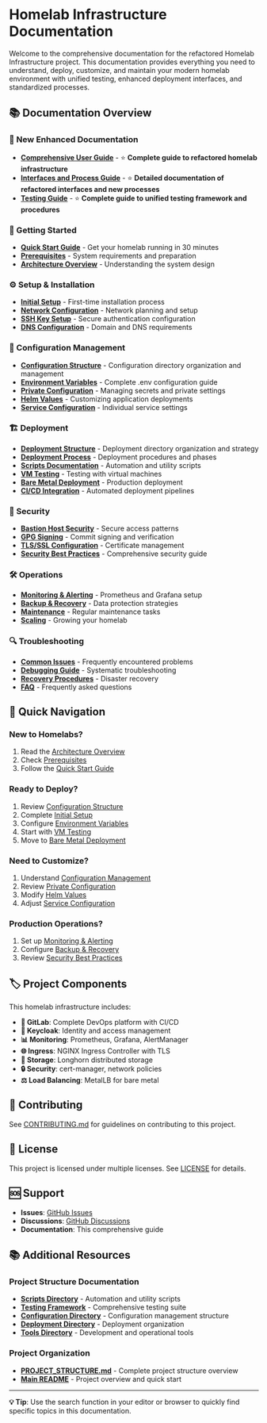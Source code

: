 # Homelab Infrastructure Documentation

Welcome to the comprehensive documentation for the refactored Homelab Infrastructure project. This documentation provides everything you need to understand, deploy, customize, and maintain your modern homelab environment with unified testing, enhanced deployment interfaces, and standardized processes.

## 📚 Documentation Overview

### 🎯 New Enhanced Documentation

- **[Comprehensive User Guide](comprehensive-user-guide.md)** - ⭐ **Complete guide to refactored homelab infrastructure**
- **[Interfaces and Process Guide](interfaces-and-processes.md)** - ⭐ **Detailed documentation of refactored interfaces and new processes**
- **[Testing Guide](testing-guide.md)** - ⭐ **Complete guide to unified testing framework and procedures**

### 🚀 Getting Started

- **[Quick Start Guide](setup/quick-start.md)** - Get your homelab running in 30 minutes
- **[Prerequisites](setup/prerequisites.md)** - System requirements and preparation
- **[Architecture Overview](setup/architecture.md)** - Understanding the system design

### ⚙️ Setup & Installation

- **[Initial Setup](setup/initial-setup.md)** - First-time installation process
- **[Network Configuration](setup/network-configuration.md)** - Network planning and setup
- **[SSH Key Setup](setup/ssh-keys.md)** - Secure authentication configuration
- **[DNS Configuration](setup/dns-setup.md)** - Domain and DNS requirements

### 🔧 Configuration Management

- **[Configuration Structure](../config/README.md)** - Configuration directory organization and management
- **[Environment Variables](configuration/environment-variables.md)** - Complete .env configuration guide
- **[Private Configuration](configuration/private-configuration.md)** - Managing secrets and private settings
- **[Helm Values](configuration/helm-values.md)** - Customizing application deployments
- **[Service Configuration](configuration/services.md)** - Individual service settings

### 🏗️ Deployment

- **[Deployment Structure](../deployments/README.md)** - Deployment directory organization and strategy
- **[Deployment Process](deployment/README.md)** - Deployment procedures and phases
- **[Scripts Documentation](../scripts/README.md)** - Automation and utility scripts
- **[VM Testing](deployment/vm-testing.md)** - Testing with virtual machines
- **[Bare Metal Deployment](deployment/bare-metal.md)** - Production deployment
- **[CI/CD Integration](deployment/cicd.md)** - Automated deployment pipelines

### 🔐 Security

- **[Bastion Host Security](security/bastion-host.md)** - Secure access patterns
- **[GPG Signing](security/gpg-signing.md)** - Commit signing and verification
- **[TLS/SSL Configuration](security/tls-ssl.md)** - Certificate management
- **[Security Best Practices](security/best-practices.md)** - Comprehensive security guide

### 🛠️ Operations

- **[Monitoring & Alerting](operations/monitoring.md)** - Prometheus and Grafana setup
- **[Backup & Recovery](operations/backup-recovery.md)** - Data protection strategies
- **[Maintenance](operations/maintenance.md)** - Regular maintenance tasks
- **[Scaling](operations/scaling.md)** - Growing your homelab

### 🔍 Troubleshooting

- **[Common Issues](troubleshooting/common-issues.md)** - Frequently encountered problems
- **[Debugging Guide](troubleshooting/debugging.md)** - Systematic troubleshooting
- **[Recovery Procedures](troubleshooting/recovery.md)** - Disaster recovery
- **[FAQ](troubleshooting/faq.md)** - Frequently asked questions

## 🎯 Quick Navigation

### New to Homelabs?

1. Read the [Architecture Overview](setup/architecture.md)
2. Check [Prerequisites](setup/prerequisites.md)
3. Follow the [Quick Start Guide](setup/quick-start.md)

### Ready to Deploy?

1. Review [Configuration Structure](../config/README.md)
2. Complete [Initial Setup](setup/initial-setup.md)
3. Configure [Environment Variables](configuration/environment-variables.md)
4. Start with [VM Testing](deployment/vm-testing.md)
5. Move to [Bare Metal Deployment](deployment/bare-metal.md)

### Need to Customize?

1. Understand [Configuration Management](../config/README.md)
2. Review [Private Configuration](configuration/private-configuration.md)
3. Modify [Helm Values](configuration/helm-values.md)
4. Adjust [Service Configuration](configuration/services.md)

### Production Operations?

1. Set up [Monitoring & Alerting](operations/monitoring.md)
2. Configure [Backup & Recovery](operations/backup-recovery.md)
3. Review [Security Best Practices](security/best-practices.md)

## 🏷️ Project Components

This homelab infrastructure includes:

- **🦊 GitLab**: Complete DevOps platform with CI/CD
- **🔐 Keycloak**: Identity and access management
- **📊 Monitoring**: Prometheus, Grafana, AlertManager
- **🌐 Ingress**: NGINX Ingress Controller with TLS
- **💾 Storage**: Longhorn distributed storage
- **🔒 Security**: cert-manager, network policies
- **⚖️ Load Balancing**: MetalLB for bare metal

## 🤝 Contributing

See [CONTRIBUTING.md](../CONTRIBUTING.md) for guidelines on contributing to this project.

## 📝 License

This project is licensed under multiple licenses. See [LICENSE](../LICENSE) for details.

## 🆘 Support

- **Issues**: [GitHub Issues](https://github.com/tzervas/homelab-infra/issues)
- **Discussions**: [GitHub Discussions](https://github.com/tzervas/homelab-infra/discussions)
- **Documentation**: This comprehensive guide

## 📚 Additional Resources

### Project Structure Documentation

- **[Scripts Directory](../scripts/README.md)** - Automation and utility scripts
- **[Testing Framework](../testing/k3s-validation/README.md)** - Comprehensive testing suite
- **[Configuration Directory](../config/README.md)** - Configuration management structure
- **[Deployment Directory](../deployments/README.md)** - Deployment organization
- **[Tools Directory](../tools/README.md)** - Development and operational tools

### Project Organization

- **[PROJECT_STRUCTURE.md](../PROJECT_STRUCTURE.md)** - Complete project structure overview
- **[Main README](../README.md)** - Project overview and quick start

---

**💡 Tip**: Use the search function in your editor or browser to quickly find specific topics in this documentation.
